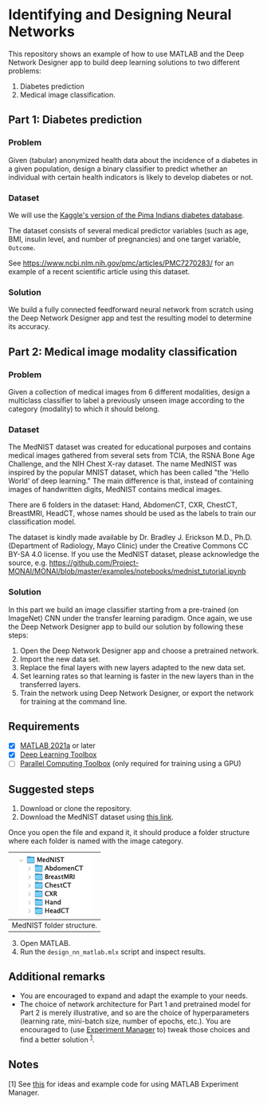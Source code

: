 # Identifying and Designing Neural Networks
This repository shows an example of how to use MATLAB and the Deep Network Designer app to build deep learning solutions to two different problems:
1. Diabetes prediction
2. Medical image classification.
## Part 1: Diabetes prediction
### Problem
Given (tabular) anonymized health data about the incidence of a diabetes in a given population, design a binary classifier to predict whether an individual with certain health indicators is likely to develop diabetes or not.
### Dataset
We will use the [Kaggle's version of the Pima Indians diabetes database](https://www.kaggle.com/uciml/pima-indians-diabetes-database).

The dataset consists of several medical predictor variables (such as age, BMI, insulin level, and number of pregnancies) and one target variable, `Outcome`. 

See https://www.ncbi.nlm.nih.gov/pmc/articles/PMC7270283/ for an example of a recent scientific article using this dataset.
### Solution
We build a fully connected feedforward neural network from scratch using the Deep Network Designer app and test the resulting model to determine its accuracy.
## Part 2: Medical image modality classification
### Problem
Given a collection of medical images from 6 different modalities, design a multiclass classifier to label a previously unseen image according to the category (modality) to which it should belong.
### Dataset
The MedNIST dataset was created for educational purposes and contains medical images gathered from several sets from TCIA, the RSNA Bone Age Challenge, and the NIH Chest X-ray dataset. The name MedNIST was inspired by the popular MNIST dataset, which has been called "the 'Hello World' of deep learning." The main difference is that, instead of containing images of handwritten digits, MedNIST contains medical images.

There are 6 folders in the dataset: Hand, AbdomenCT, CXR, ChestCT, BreastMRI, HeadCT, whose names should be used as the labels to train our classification model.

The dataset is kindly made available by Dr. Bradley J. Erickson M.D., Ph.D. (Department of Radiology, Mayo Clinic) under the Creative Commons CC BY-SA 4.0 license. If you use the MedNIST dataset, please acknowledge the source, e.g. 
https://github.com/Project-MONAI/MONAI/blob/master/examples/notebooks/mednist_tutorial.ipynb 
### Solution
In this part we build an image classifier starting from a pre-trained (on ImageNet) CNN under the transfer learning paradigm. Once again, we use the Deep Network Designer app to build our solution by following these steps:
1. Open the Deep Network Designer app and choose a pretrained network.
2. Import the new data set.
3. Replace the final layers with new layers adapted to the new data set.
4. Set learning rates so that learning is faster in the new layers than in the transferred layers.
5. Train the network using Deep Network Designer, or export the network for training at the command line.
## Requirements
- [X]  [MATLAB 2021a](https://www.mathworks.com/products/matlab.html) or later
- [X]  [Deep Learning Toolbox](https://www.mathworks.com/products/deep-learning.html)
- [ ]  [Parallel Computing Toolbox](https://www.mathworks.com/products/parallel-computing.html) (only required for training using a GPU)
## Suggested steps
1. Download or clone the repository.
2. Download the MedNIST dataset using [this link](https://drive.google.com/uc?id=1QsnnkvZyJPcbRoV_ArW8SnE1OTuoVbKE).

Once you open the file and expand it, it should produce a folder structure where each folder is named with the image category.

| ![](figures/MedNist_folder.png) |
|:--:|
| MedNIST folder structure.|

3. Open MATLAB.
4. Run the `design_nn_matlab.mlx` script and inspect results.
## Additional remarks
- You are encouraged to expand and adapt the example to your needs.
- The choice of network architecture for Part 1 and pretrained model for Part 2 is merely illustrative, and so are the choice of  hyperparameters (learning rate, mini-batch size, number of epochs, etc.). You are encouraged to (use [Experiment Manager](https://www.mathworks.com/help/deeplearning/ref/experimentmanager-app.html) to) tweak those choices and find a better solution <sup>[1](#myfootnote1)</sup>.
## Notes
<a name="myfootnote1">[1]</a> See [this](https://www.mathworks.com/matlabcentral/fileexchange/93980-managing-medical-image-classification-experiments?s_tid=prof_contriblnk) for ideas and example code for using MATLAB Experiment Manager.   
